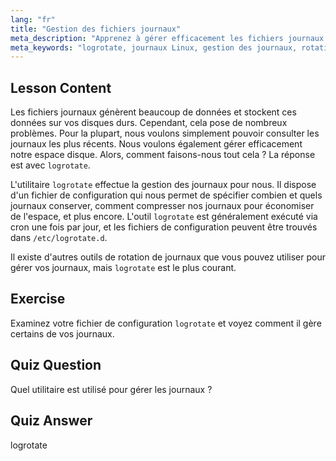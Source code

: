 ```yaml
---
lang: "fr"
title: "Gestion des fichiers journaux"
meta_description: "Apprenez à gérer efficacement les fichiers journaux Linux à l'aide de logrotate. Découvrez la rotation des journaux, la compression et la configuration pour économiser de l'espace disque. Commencez à apprendre dès aujourd'hui !"
meta_keywords: "logrotate, journaux Linux, gestion des journaux, rotation des journaux, tutoriel Linux, débutant, guide, espace disque"
---
```


## Lesson Content

Les fichiers journaux génèrent beaucoup de données et stockent ces données sur vos disques durs. Cependant, cela pose de nombreux problèmes. Pour la plupart, nous voulons simplement pouvoir consulter les journaux les plus récents. Nous voulons également gérer efficacement notre espace disque. Alors, comment faisons-nous tout cela ? La réponse est avec `logrotate`.

L'utilitaire `logrotate` effectue la gestion des journaux pour nous. Il dispose d'un fichier de configuration qui nous permet de spécifier combien et quels journaux conserver, comment compresser nos journaux pour économiser de l'espace, et plus encore. L'outil `logrotate` est généralement exécuté via cron une fois par jour, et les fichiers de configuration peuvent être trouvés dans `/etc/logrotate.d`.

Il existe d'autres outils de rotation de journaux que vous pouvez utiliser pour gérer vos journaux, mais `logrotate` est le plus courant.

## Exercise

Examinez votre fichier de configuration `logrotate` et voyez comment il gère certains de vos journaux.

## Quiz Question

Quel utilitaire est utilisé pour gérer les journaux ?

## Quiz Answer

logrotate
